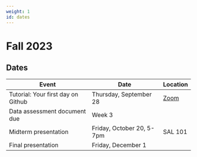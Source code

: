```yaml
---
weight: 1
id: dates
---
```


# Fall 2023

## Dates

| Event                                                       | Date                        | Location                                                                                             |
| ----------------------------------------------------------- | --------------------------- | ---------------------------------------------------------------------------------------------------- |
| Tutorial: Your first day on Github                          | Thursday, September 28      | [Zoom](https://usc.zoom.us/j/93294675807)                                                            |
| Data assessment document due                                | Week 3                      |                                                                                                      |
| Midterm presentation                                        | Friday, October 20, 5-7pm  |  SAL 101 |
| Final presentation                                          | Friday, December 1          |                                                                                                      |
